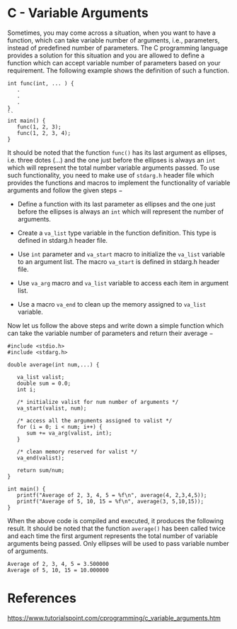 # C - Variable Arguments

Sometimes, you may come across a situation, when you want to have a function, which can take variable number of arguments, i.e., parameters, instead of predefined number of parameters. The C programming language provides a solution for this situation and you are allowed to define a function which can accept variable number of parameters based on your requirement. The following example shows the definition of such a function.
```
int func(int, ... ) {
   .
   .
   .
}
``
int main() {
   func(1, 2, 3);
   func(1, 2, 3, 4);
}
```
It should be noted that the function `func()` has its last argument as ellipses, i.e. three dotes (...) and the one just before the ellipses is always an `int` which will represent the total number variable arguments passed. To use such functionality, you need to make use of `stdarg.h` header file which provides the functions and macros to implement the functionality of variable arguments and follow the given steps −

- Define a function with its last parameter as ellipses and the one just before the ellipses is always an `int` which will represent the number of arguments.

- Create a `va_list` type variable in the function definition. This type is defined in stdarg.h header file.

- Use `int` parameter and `va_start` macro to initialize the `va_list` variable to an argument list. The macro `va_start` is defined in stdarg.h header file.

- Use `va_arg` macro and `va_list` variable to access each item in argument list.

- Use a macro `va_end` to clean up the memory assigned to `va_list` variable.

Now let us follow the above steps and write down a simple function which can take the variable number of parameters and return their average −

```
#include <stdio.h>
#include <stdarg.h>

double average(int num,...) {

   va_list valist;
   double sum = 0.0;
   int i;

   /* initialize valist for num number of arguments */
   va_start(valist, num);

   /* access all the arguments assigned to valist */
   for (i = 0; i < num; i++) {
      sum += va_arg(valist, int);
   }

   /* clean memory reserved for valist */
   va_end(valist);

   return sum/num;
}

int main() {
   printf("Average of 2, 3, 4, 5 = %f\n", average(4, 2,3,4,5));
   printf("Average of 5, 10, 15 = %f\n", average(3, 5,10,15));
}
```
When the above code is compiled and executed, it produces the following result. It should be noted that the function `average()` has been called twice and each time the first argument represents the total number of variable arguments being passed. Only ellipses will be used to pass variable number of arguments.
```
Average of 2, 3, 4, 5 = 3.500000
Average of 5, 10, 15 = 10.000000
```

# References
https://www.tutorialspoint.com/cprogramming/c_variable_arguments.htm
